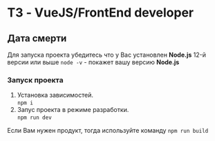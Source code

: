 # ТЗ - VueJS/FrontEnd developer

## Дата смерти

Для запуска проекта убедитесь что у Вас установлен **Node.js** 12-й версии или выше
`node -v` - покажет вашу версию **Node.js** <br/>

### Запуск проекта

1. Установка зависимостей. <br/>
   `npm i`
2. Запус проекта в режиме разработки. <br/>
   `npm run dev` <br/>

Если Вам нужен продукт, тогда используйте команду `npm run build`
